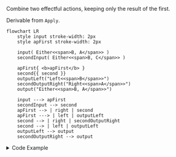 <!-- ## `apFirst` -->

Combine two effectful actions, keeping only the result of the first.

Derivable from `Apply`. <!-- TODO: Add link -->


```mermaid
flowchart LR
    style input stroke-width: 2px
    style apFirst stroke-width: 2px

    input( Either<<span>B, A</span>> )
    secondInput( Either<<span>B, C</span>> )
    
    apFirst{ <b>apFirst</b> }
    second{{ second }}
    outputLeft("Left<<span>B</span>>")
    secondOutputRight("Right<<span>A</span>>")
    output("Either<<span>B, A</span>>")

    input ---> apFirst
    secondInput --> second
    apFirst --> | right | second
    apFirst ---> | left | outputLeft
    second --> | right | secondOutputRight
    second --> | left | outputLeft
    outputLeft --> output
    secondOutputRight --> output
```

<details>
<summary>Code Example</summary>
  
```ts
{{./example.ts}}
```
</details>
